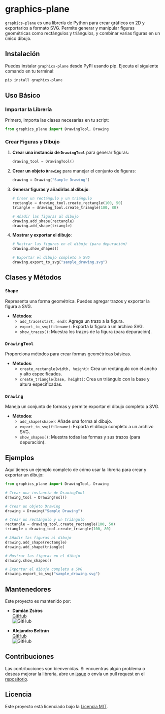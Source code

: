 
# graphics-plane

`graphics-plane` es una librería de Python para crear gráficos en 2D y exportarlos a formato SVG. Permite generar y manipular figuras geométricas como rectángulos y triángulos, y combinar varias figuras en un único dibujo.

## Instalación

Puedes instalar `graphics-plane` desde PyPI usando pip. Ejecuta el siguiente comando en tu terminal:

```bash
pip install graphics-plane
```

## Uso Básico

### Importar la Librería

Primero, importa las clases necesarias en tu script:

```python
from graphics_plane import DrawingTool, Drawing
```

### Crear Figuras y Dibujo

1. **Crear una instancia de `DrawingTool`** para generar figuras:

   ```python
   drawing_tool = DrawingTool()
   ```

2. **Crear un objeto `Drawing`** para manejar el conjunto de figuras:

   ```python
   drawing = Drawing("Sample Drawing")
   ```

3. **Generar figuras y añadirlas al dibujo**:

   ```python
   # Crear un rectángulo y un triángulo
   rectangle = drawing_tool.create_rectangle(100, 50)
   triangle = drawing_tool.create_triangle(100, 80)

   # Añadir las figuras al dibujo
   drawing.add_shape(rectangle)
   drawing.add_shape(triangle)
   ```

4. **Mostrar y exportar el dibujo**:

   ```python
   # Mostrar las figuras en el dibujo (para depuración)
   drawing.show_shapes()

   # Exportar el dibujo completo a SVG
   drawing.export_to_svg("sample_drawing.svg")
   ```

## Clases y Métodos

### `Shape`

Representa una forma geométrica. Puedes agregar trazos y exportar la figura a SVG.

- **Métodos**:
  - `add_trace(start, end)`: Agrega un trazo a la figura.
  - `export_to_svg(filename)`: Exporta la figura a un archivo SVG.
  - `show_traces()`: Muestra los trazos de la figura (para depuración).

### `DrawingTool`

Proporciona métodos para crear formas geométricas básicas.

- **Métodos**:
  - `create_rectangle(width, height)`: Crea un rectángulo con el ancho y alto especificados.
  - `create_triangle(base, height)`: Crea un triángulo con la base y altura especificadas.

### `Drawing`

Maneja un conjunto de formas y permite exportar el dibujo completo a SVG.

- **Métodos**:
  - `add_shape(shape)`: Añade una forma al dibujo.
  - `export_to_svg(filename)`: Exporta el dibujo completo a un archivo SVG.
  - `show_shapes()`: Muestra todas las formas y sus trazos (para depuración).

## Ejemplos

Aquí tienes un ejemplo completo de cómo usar la librería para crear y exportar un dibujo:

```python
from graphics_plane import DrawingTool, Drawing

# Crear una instancia de DrawingTool
drawing_tool = DrawingTool()

# Crear un objeto Drawing
drawing = Drawing("Sample Drawing")

# Crear un rectángulo y un triángulo
rectangle = drawing_tool.create_rectangle(100, 50)
triangle = drawing_tool.create_triangle(100, 80)

# Añadir las figuras al dibujo
drawing.add_shape(rectangle)
drawing.add_shape(triangle)

# Mostrar las figuras en el dibujo
drawing.show_shapes()

# Exportar el dibujo completo a SVG
drawing.export_to_svg("sample_drawing.svg")
```

## Mantenedores

Este proyecto es mantenido por:

- **Damián Zsiros**  
  [GitHub](https://github.com/damiansziros)  
  ![GitHub](https://img.shields.io/badge/GitHub-damiansziros-lightgrey?logo=github&logoColor=white)

- **Alejandro Beltrán**  
  [GitHub](https://github.com/alejandrobeltran)  
  ![GitHub](https://img.shields.io/badge/GitHub-alejandrobeltran-lightgrey?logo=github&logoColor=white)

## Contribuciones

Las contribuciones son bienvenidas. Si encuentras algún problema o deseas mejorar la librería, abre un [issue](https://github.com/tu_usuario/graphics-plane/issues) o envía un pull request en el [repositorio](https://github.com/tu_usuario/graphics-plane).

## Licencia

Este proyecto está licenciado bajo la [Licencia MIT](LICENSE).
